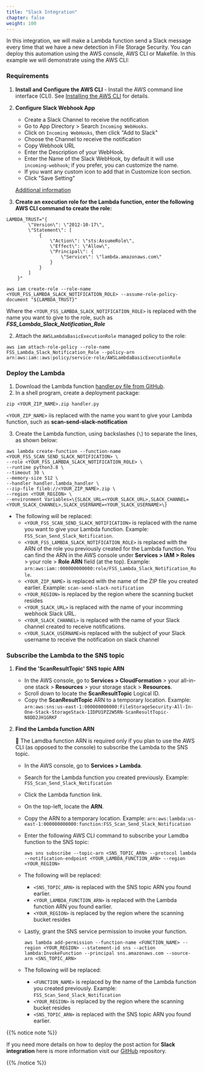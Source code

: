 ```yaml
---
title: "Slack Integration"
chapter: false
weight: 100
---
```



In this integration, we will make a Lambda function send a Slack message every time that we have a new detection in File Storage Security. You can deploy this automation using the AWS console, AWS CLI or Makefile. In this example we will demonstrate using the AWS CLI:


### Requirements

1. **Install and Configure the AWS CLI**
        - Install the AWS command line interface (CLI). See [Installing the AWS CLI](https://docs.aws.amazon.com/cli/latest/userguide/cli-chap-install.html) for details.
2. **Configure Slack Webhook App**
    - Create a Slack Channel to receive the notification
    - Go to App Directory > Search `Incoming WebHooks`.
    - Click on `Incoming WebHooks`, then click "Add to Slack"
    - Choose the Channel to receive the notification
    - Copy Webhook URL
    - Enter the Description of your WebHook.
    - Enter the Name of the Slack WebHook, by default it will use `incoming-webhook`; if you prefer, you can customize the name.
    - If you want any custom icon to add that in Customize Icon section.
    - Click "Save Setting"
    
    [Additional information](https://slack.com/help/articles/115005265063-Incoming-webhooks-for-Slack)

3. **Create an execution role for the Lambda function, enter the following AWS CLI command to create the role:**

```
LAMBDA_TRUST="{
        \"Version\": \"2012-10-17\",
        \"Statement\": [
            {
                \"Action\": \"sts:AssumeRole\",
                \"Effect\": \"Allow\",
                \"Principal\": {
                    \"Service\": \"lambda.amazonaws.com\"
                }
            }
        ]
    }"
```
```    
aws iam create-role --role-name <YOUR_FSS_LAMBDA_SLACK_NOTIFICATION_ROLE> --assume-role-policy-document "${LAMBDA_TRUST}"
```

Where the ```<YOUR_FSS_LAMBDA_SLACK_NOTIFICATION_ROLE>``` is replaced with the name you want to give to the role, such as ***FSS_Lambda_Slack_Notification_Role***

2. Attach the `AWSLambdaBasicExecutionRole` managed policy to the role:

```
aws iam attach-role-policy --role-name FSS_Lambda_Slack_Notification_Role --policy-arn arn:aws:iam::aws:policy/service-role/AWSLambdaBasicExecutionRole
```

### Deploy the Lambda

1. Download the Lambda function [handler.py file from GitHub](https://github.com/trendmicro/cloudone-filestorage-plugins/blob/master/post-scan-actions/aws-python-slack-notification/handler.py).
2. In a shell program, create a deployment package:

```
zip <YOUR_ZIP_NAME>.zip handler.py
```

```<YOUR_ZIP_NAME>``` iis replaced with the name you want to give your Lambda function, such as **scan-send-slack-notification**

3. Create the Lambda function, using backslashes (`\`) to separate the lines, as shown below:

```
aws lambda create-function --function-name <YOUR_FSS_SCAN_SEND_SLACK_NOTIFICATION> \
--role <YOUR_FSS_LAMBDA_SLACK_NOTIFICATION_ROLE> \
--runtime python3.8 \
--timeout 30 \
--memory-size 512 \
--handler handler.lambda_handler \
--zip-file fileb://<YOUR_ZIP_NAME>.zip \
--region <YOUR_REGION> \
--environment Variables=\{SLACK_URL=<YOUR_SLACK_URL>,SLACK_CHANNEL=<YOUR_SLACK_CHANNEL>,SLACK_USERNAME=<YOUR_SLACK_USERNAME>\}
```

- The following will be replaced:
    - `<YOUR_FSS_SCAN_SEND_SLACK_NOTIFICATION>` is replaced with the name you want to give your Lambda function. Example: `FSS_Scan_Send_Slack_Notification`.
    - `<YOUR_FSS_LAMBDA_SLACK_NOTIFICATION_ROLE>` is replaced with the ARN of the role you previously created for the Lambda function. You can find the ARN in the AWS console under **Services > IAM > Roles** > your role > **Role ARN** field (at the top). Example: `arn:aws:iam::000000000000:role/FSS_Lambda_Slack_Notification_Role`.
    - `<YOUR_ZIP_NAME>` is replaced with the name of the ZIP file you created earlier. Example: `scan-send-slack-notification`
    - `<YOUR_REGION>` is replaced by the region where the scanning bucket resides
    - `<YOUR_SLACK_URL>` is replaced with the name of your incomming webhook Slack URL.
    - `<YOUR_SLACK_CHANNEL>` is replaced with the name of your Slack channel created to receive notifications.
    - `<YOUR_SLACK_USERNAME>`is replaced with the subject of your Slack username to receive the notification on slack channel

### Subscribe the Lambda to the SNS topic

1. **Find the 'ScanResultTopic' SNS topic ARN** 
    - In the AWS console, go to **Services > CloudFormation** > your all-in-one stack > **Resources** > your storage stack > **Resources**.
    - Scroll down to locate the  **ScanResultTopic** Logical ID. 
    - Copy the **ScanResultTopic** ARN to a temporary location. Example: ```arn:aws:sns:us-east-1:000000000000:FileStorageSecurity-All-In-One-Stack-StorageStack-1IDPU1PZ2W5RN-ScanResultTopic-N8DD2JH1GRKF```
2. **Find the Lambda function ARN**
    
    📌 The Lamdba function ARN is required only if you plan to use the AWS CLI (as opposed to the console) to subscribe the Lambda to the SNS topic.
    - In the AWS console, go to **Services > Lambda**.
    - Search for the Lambda function you created previously. Example: `FSS_Scan_Send_Slack_Notification`
    - Click the Lambda function link.
    - On the top-left, locate the **ARN**.
    - Copy the ARN to a temporary location. Example: `arn:aws:lambda:us-east-1:000000000000:function:FSS_Scan_Send_Slack_Notification`
    - Enter the following AWS CLI command to subscribe your Lamdba function to the SNS topic:
        
        `aws sns subscribe --topic-arn <SNS_TOPIC_ARN> --protocol lambda --notification-endpoint <YOUR_LAMBDA_FUNCTION_ARN> --region <YOUR_REGION>`
    - The following will be replaced:
        - `<SNS_TOPIC_ARN>` is replaced with the SNS topic ARN you found earlier.
        - `<YOUR_LAMBDA_FUNCTION_ARN>` is replaced with the Lambda function ARN you found earlier.
        - `<YOUR_REGION>` is replaced by the region where the scanning bucket resides
    - Lastly, grant the SNS service permission to invoke your function.

        `aws lambda add-permission --function-name <FUNCTION_NAME> --region <YOUR_REGION> --statement-id sns --action lambda:InvokeFunction --principal sns.amazonaws.com --source-arn <SNS_TOPIC_ARN>`
    - The following will be replaced:
        - `<FUNCTION_NAME>` is replaced by the name of the Lambda function you created previously. Example: `FSS_Scan_Send_Slack_Notification`
        - `<YOUR_REGION>` is replaced by the region where the scanning bucket resides
        - `<SNS_TOPIC_ARN>` is replaced with the SNS topic ARN you found earlier.


{{% notice note %}}
<p style='text-align: left;'>
If you need more details on how to deploy the post action for <b>Slack integration</b> here is more information visit our <a href="https://github.com/trendmicro/cloudone-filestorage-plugins/tree/master/post-scan-actions/aws-python-slack-notification">GitHub</a> repository. 
</p>
{{% /notice %}}